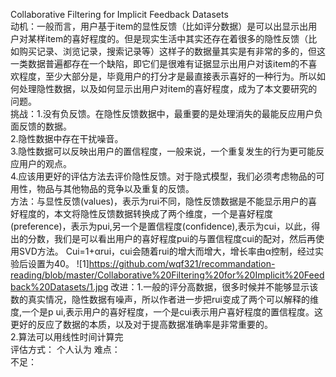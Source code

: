 Collaborative Filtering for Implicit Feedback Datasets  
动机：一般而言，用户基于item的显性反馈（比如评分数据）是可以出显示出用户对某样item的喜好程度的。但是现实生活中其实还存在着很多的隐性反馈（比如购买记录、浏览记录，搜索记录等）这样子的数据量其实是有非常的多的，但这一类数据普遍都存在一个缺陷，即它们是很难有证据显示出用户对该item的不喜欢程度，至少大部分是，毕竟用户的打分才是最直接表示喜好的一种行为。所以如何处理隐性数据，以及如何显示出用户对item的喜好程度，成为了本文要研究的问题。   
挑战：1.没有负反馈。在隐性反馈数据中，最重要的是处理消失的最能反应用户负面反馈的数据。  
2.隐性数据中存在干扰噪音。  
3.隐性数据可以反映出用户的置信程度，一般来说，一个重复发生的行为更可能反应用户的观点。  
4.应该用更好的评估方法去评价隐性反馈。对于隐式模型，我们必须考虑物品的可用性，物品与其他物品的竞争以及重复的反馈。  
方法：与显性反馈(values)，表示为rui不同，隐性反馈数据是不能显示用户的喜好程度的，本文将隐性反馈数据转换成了两个维度，一个是喜好程度(preference)，表示为pui,另一个是置信程度(confidence),表示为cui，以此，得出的分数，我们是可以看出用户的喜好程度pui的与置信程度cui的配对，然后再使用SVD方法。
Cui=1+αrui，cui会随着rui的增大而增大，增长率由α控制，经过实验后设置为40。
![1]https://github.com/wqf321/recommandation-reading/blob/master/Collaborative%20Filtering%20for%20Implicit%20Feedback%20Datasets/1.jpg
改进：1.一般的评分高数据，很多时候并不能够显示该数的真实情况，隐性数据有噪声，所以作者进一步把rui变成了两个可以解释的维度,一个是p ui,表示用户的喜好程度，一个是cui表示用户喜好程度的置信程度。这更好的反应了数据的本质，以及对于提高数据准确率是非常重要的。  
2.算法可以用线性时间计算完   
评估方式： 
个人认为 难点：   
不足：    
